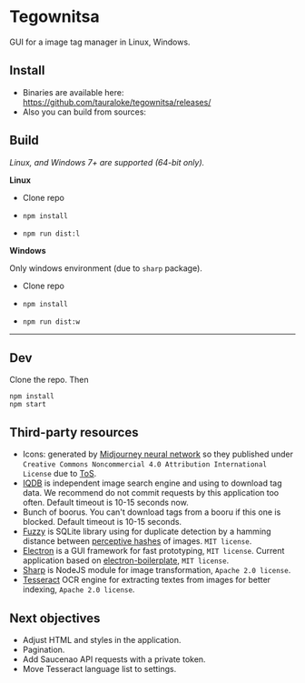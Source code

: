 # Tegownitsa

GUI for a image tag manager in Linux, Windows.

## Install

- Binaries are available here: https://github.com/tauraloke/tegownitsa/releases/
- Also you can build from sources:

## Build

*Linux, and Windows 7+ are supported (64-bit only).*

**Linux**

- Clone repo

- `npm install`

- `npm run dist:l`


**Windows**

Only windows environment (due to `sharp` package).

- Clone repo

- `npm install`

- `npm run dist:w`

---

## Dev

Clone the repo. Then
```
npm install
npm start
```

## Third-party resources
- Icons: generated by [Midjourney neural network](https://www.midjourney.com/) so they published under `Creative Commons Noncommercial 4.0 Attribution International License` due to [ToS](https://midjourney.gitbook.io/docs/billing#commercial-terms).
- [IQDB](https://iqdb.org/) is independent image search engine and using to download tag data. We recommend do not commit requests by this application too often. Default timeout is 10-15 seconds now.
- Bunch of boorus. You can't download tags from a booru if this one is blocked. Default timeout is 10-15 seconds.
- [Fuzzy](https://github.com/nalgeon/sqlean/blob/main/docs/fuzzy.md) is SQLite library using for duplicate detection by a hamming distance between [perceptive hashes](https://www.phash.org/) of images. `MIT license`.
- [Electron](https://electronjs.org/) is a GUI framework for fast prototyping, `MIT license`. Current application based on [electron-boilerplate](https://github.com/sindresorhus/electron-boilerplate/), `MIT license`.
- [Sharp](https://github.com/lovell/sharp) is NodeJS module for image transformation, `Apache 2.0 license`.
- [Tesseract](https://github.com/tesseract-ocr/tesseract) OCR engine for extracting textes from images for better indexing, `Apache 2.0 license`.

## Next objectives
- Adjust HTML and styles in the application.
- Pagination.
- Add Saucenao API requests with a private token.
- Move Tesseract language list to settings.